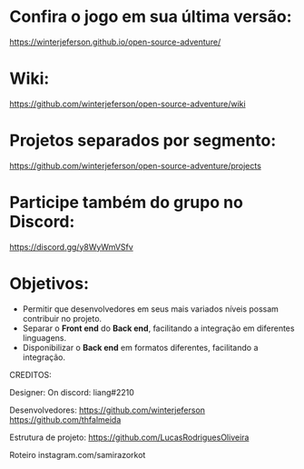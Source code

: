 # **Confira o jogo em sua última versão:**
https://winterjeferson.github.io/open-source-adventure/

# **Wiki:**
https://github.com/winterjeferson/open-source-adventure/wiki

# **Projetos separados por segmento:**
https://github.com/winterjeferson/open-source-adventure/projects

# **Participe também do grupo no Discord:**
https://discord.gg/y8WyWmVSfv

# **Objetivos:**
* Permitir que desenvolvedores em seus mais variados níveis possam contribuir no projeto.
* Separar o **Front end** do **Back end**, facilitando a integração em diferentes linguagens.
* Disponibilizar o **Back end** em formatos diferentes, facilitando a integração.



CREDITOS:

Designer:
On discord: liang#2210

Desenvolvedores:
https://github.com/winterjeferson
https://github.com/thfalmeida

Estrutura de projeto:
https://github.com/LucasRodriguesOliveira

Roteiro
instagram.com/samirazorkot